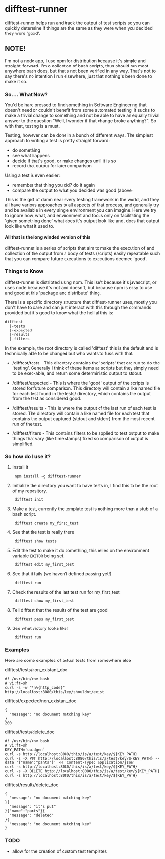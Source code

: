 # difftest-runner
difftest-runner helps run and track the output of test scripts so you can quickly
determine if things are the same as they were when you decided they were 'good'.

## NOTE!
I'm not a node app, I use npm for distribution because it's simple and
straight-forward.  I'm a collection of bash scripts, thus should run most
anywhere bash does, but that's not been verified in any way. That's not to
say there's no intention I run elsewhere, just that nothing's been done to
make it so.


### So.... What Now?
You'd be hard pressed to find something in Software Engineering that doesn't need or couldn't benefit from some automated testing.  It sucks to make a trivial change to something and not be able to have an equally trivial answer to the question "Well, I wonder if that change broke anything?".  So with that, testing is a must.  

  Testing, however can be done in a bunch of different ways. The simplest 
approach to writing a test is pretty straight forward:

* do something
* see what happens
* decide if that's good, or make changes until it is so
* record that output for later comparison

Using a test is even easier:

* remember that thing you did? do it again
* compare the output to what you decided was good (above)

This is the gist of damn near every testing framework in the world, and they
all have various approaches to all aspects of that process, and generally try
and be available in every single environment you can imagine. Here we try to
ignore how, what, and environment and focus only on facilitating the
'given something done' what does it's output look like and, does that output
look like what it used to.

#### All that is the long winded version of this
difftest-runner is a series of scripts that aim to make the execution of and collection of the output from a body of tests (scripts) easily repeatable
such that you can compare future executions to executions deemed 'good'.


### Things to Know

difftest-runner is distribted using npm.  This isn't because it's javascript,
or uses node because it's not and doesn't, but because npm is easy to use and
good at this 'package and distribute' thing.

There is a specific directory structure that difftest-runner uses, mostly you
don't have to care and can just interact with this through the commands provided
but it's good to know what the hell al this is:

    difftest 
      |-tests
      |-expected
      |-results
      |-filters

In the example, the root directory is called 'difftest' this is the default
and is technically able to be changed but who wants to fuss with that.

* /difftest/tests - This directory contains the 'scripts' that are run to do
the 'testing'.  Generally I think of these items as scripts but they simply
need to be exec-able, and return some deterministic output to stdout.

* /difftest/expected - This is where the 'good' output of the scripts is stored
for future comparison.  This directory will contain a like named file for each
test found in the tests/ directory, which contains the output from the test
as considered good.

* /difftest/results - This is where the output of the last run of each test is
stored.  The directory will contain a like named file for each test that 
contains the output captured (stdout and stderr) from the most recent run
of the test.

* /difftest/filters - This contains filters to be applied to test output to
make things that vary (like time stamps) fixed so comparison of output
is simplified.

### So how do I use it?

1. Install it 

        npm install -g difftest-runner

1. Initialize the directory you want to have tests in, I find this to be the root 
of my repository.

        difftest init

1. Make a test, currently the template test is nothing more than a stub of a 
bash script.   

        difftest create my_first_test

1. See that the test is really there
    
        difftest show tests

1. Edit the test to make it do something, this relies on the environment variable
```EDITOR``` being set.
  
        difftest edit my_first_test

1. See that it fails (we haven't defined passing yet!)
  
        difftest run

1. Check the results of the last test run for my\_first\_test

        difftest show my_first_test

1. Tell difftest that the results of the test are good

        difftest pass my_first_test

1. See what victory looks like!
  
        difftest run

### Examples
Here are some examples of actual tests from somewhere else

difftest/tests/non_existant_doc 

    #! /usr/bin/env bash
    # vi:ft=sh
    curl -s -w "\n%{http_code}" http://localhost:8080/this/key/shouldnt/exist

difftest/expected/non_existant_doc

    {
      "message": "no document matching key"
    }
    200

difftest/tests/delete_doc

    #! /usr/bin/env bash
    # vi:ft=sh
    KEY_PATH=`uuidgen`
    curl -s http://localhost:8080/this/is/a/test/key/${KEY_PATH}
    curl -s -X PUT http://localhost:8080/this/is/a/test/key/${KEY_PATH} --data '{"name":"pants"}' -H 'Content-Type: application/json'
    curl -s http://localhost:8080/this/is/a/test/key/${KEY_PATH}
    curl -s -X DELETE http://localhost:8080/this/is/a/test/key/${KEY_PATH}
    curl -s http://localhost:8080/this/is/a/test/key/${KEY_PATH}

difftest/results/delete_doc

    {
      "message": "no document matching key"
    }{
      "message": "it's put"
    }{"name":"pants"}{
      "message": "deleted"
    }{
      "message": "no document matching key"
    }

### TODO

* allow for the creation of custom test templates

